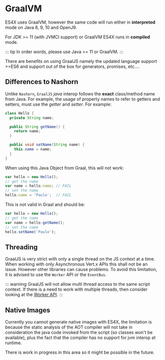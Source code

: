 # GraalVM

ES4X uses GraalVM, however the same code will run either in **interpreted** mode on Java 8, 9, 10 and OpenJ9.

For JDK >= 11 (with JVMCI support) or GraalVM ES4X runs in **compiled** mode.

::: tip
In order words, please use Java >= 11 or GraalVM.
:::

There are benefits on using GraalJS namely the updated language support >=ES6 and support out of the box for generators,
promises, etc....

## Differences to Nashorn

Unlike `Nashorn`, `GraalJS` *java* interop follows the **exact** class/method name from Java. For example, the usage of
property names to refer to getters and setters, must use the *getter* and *setter*. For example:

```java
class Hello {
  private String name;

  public String getName() {
    return name;
  }

  public void setName(String name) {
    this.name = name;
  }
}
```

When using this Java Object from Graal, this will not work:

```js
var hello = new Hello();
// get the name
var name = hello.name; // FAIL
// set the name
hello.name = 'Paulo';  // FAIL
```

This is not valid in Graal and should be:

```js
var hello = new Hello();
// get the name
var name = hello.getName();
// set the name
hello.setName('Paulo');
```

## Threading

GraalJS is very strict with only a single thread on the JS context at a time. When working with only Asynchronous Vert.x
APIs this shall not be an issue. However other libraries can cause problems. To avoid this limitation, it is advised to
use the `Worker` API or the `EventBus`.

::: warning
GraalJS will not allow multi thread access to the same script context. If there is a need to work with multiple
threads, then consider looking at the [Worker API](./worker).
:::

## Native Images

Currently you cannot generate native images with ES4X, the limitation is because the static analysis of the AOT compiler
will not take in consideration the java code invoked from the script (so classes won't be available), plus the fact that
the compiler has no support for jvm interop at runtime.

There is work in progress in this area so it might be possible in the future.
